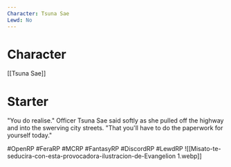 ```yaml
---
Character: Tsuna Sae
Lewd: No
---
```

# Character
[[Tsuna Sae]]

# Starter
"You do realise." Officer Tsuna Sae said softly as she pulled off the highway and into the swerving city streets. "That you'll have to do the paperwork for yourself today."

#OpenRP #FeraRP #MCRP #FantasyRP #DiscordRP #LewdRP
![[Misato-te-seducira-con-esta-provocadora-ilustracion-de-Evangelion 1.webp]]
